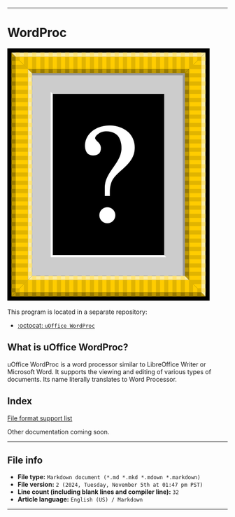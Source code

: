 
***

# WordProc

![This project doesn't have an icon yet.](/DOES-NOT-EXIST.svg)

This program is located in a separate repository:

- [:octocat: `uOffice WordProc`](https://github.com/seanpm2001/uOffice_WordProc/)

## What is uOffice WordProc?

uOffice WordProc is a word processor similar to LibreOffice Writer or Microsoft Word. It supports the viewing and editing of various types of documents. Its name literally translates to Word Processor.

## Index

[File format support list](/WordProc/File-support/List/README.txt)

Other documentation coming soon.

***

## File info

- **File type:** `Markdown document (*.md *.mkd *.mdown *.markdown)`
- **File version:** `2 (2024, Tuesday, November 5th at 01:47 pm PST)`
- **Line count (including blank lines and compiler line):** `32`
- **Article language:** `English (US) / Markdown`

***
